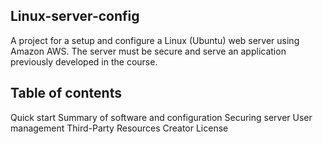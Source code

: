 ## Linux-server-config
A project for a setup and configure a Linux (Ubuntu) web server using Amazon AWS. The server must be secure and serve an application previously developed in the course.

## Table of contents
Quick start
Summary of software and configuration
Securing server
User management
Third-Party Resources
Creator
License
